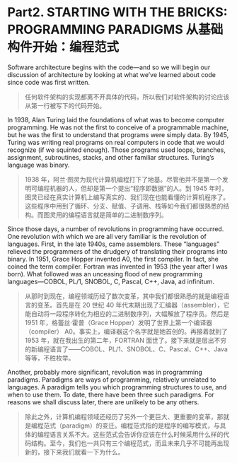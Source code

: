 # Part2. STARTING WITH THE BRICKS: PROGRAMMING PARADIGMS 从基础构件开始：编程范式

Software architecture begins with the code—and so we will begin our discussion of architecture by looking at what we’ve learned about code since code was first written.

> 任何软件架构的实现都离不开具体的代码，所以我们对软件架构的讨论应该从第一行被写下的代码开始。

In 1938, Alan Turing laid the foundations of what was to become computer programming. He was not the first to conceive of a programmable machine, but he was the first to understand that programs were simply data. By 1945, Turing was writing real programs on real computers in code that we would recognize (if we squinted enough). Those programs used loops, branches, assignment, subroutines, stacks, and other familiar structures. Turing’s language was binary.

> 1938 年，阿兰·图灵为现代计算机编程打下了地基。尽管他并不是第一个发明可编程机器的人，但却是第一个提出“程序即数据”的人。到 1945 年时，图灵已经在真实计算机上编写真实的、我们现在也能看懂的计算机程序了。这些程序中用到了循环、分支、赋值、子调用、栈等如今我们都很熟悉的结构。而图灵用的编程语言就是简单的二进制数序列。

Since those days, a number of revolutions in programming have occurred. One revolution with which we are all very familiar is the revolution of languages. First, in the late 1940s, came assemblers. These “languages” relieved the programmers of the drudgery of translating their programs into binary. In 1951, Grace Hopper invented A0, the first compiler. In fact, she coined the term compiler. Fortran was invented in 1953 (the year after I was born). What followed was an unceasing flood of new programming languages—COBOL, PL/1, SNOBOL, C, Pascal, C++, Java, ad infinitum.

> 从那时到现在，编程领域历经了数次变革，其中我们都很熟悉的就是编程语言的变革。首先是在 20 世纪 40 年代末期出现了汇编器（assembler），它能自动将一段程序转化为相应的二进制数序列，大幅解放了程序员。然后是 1951 年，格蕾丝·霍普（Grace Hopper）发明了世界上第一个编译器（compiler） A0。事实上，编译器这个名字就是她首创的。再接着就到了 1953 年，就在我出生的第二年，FORTRAN 面世了。接下来就是层出不穷的新编程语言了——COBOL、PL/1、SNOBOL、C、Pascal、C++、Java 等等，不胜枚举。

Another, probably more significant, revolution was in programming paradigms. Paradigms are ways of programming, relatively unrelated to languages. A paradigm tells you which programming structures to use, and when to use them. To date, there have been three such paradigms. For reasons we shall discuss later, there are unlikely to be any others.

> 除此之外，计算机编程领域还经历了另外一个更巨大、更重要的变革，那就是编程范式（paradigm）的变迁。编程范式指的是程序的编写模式，与具体的编程语言关系不大。这些范式会告诉你应该在什么时候采用什么样的代码结构。至今，我们也一共只有三个编程范式，而且未来几乎不可能再出现新的，接下来我们就看一下为什么。
